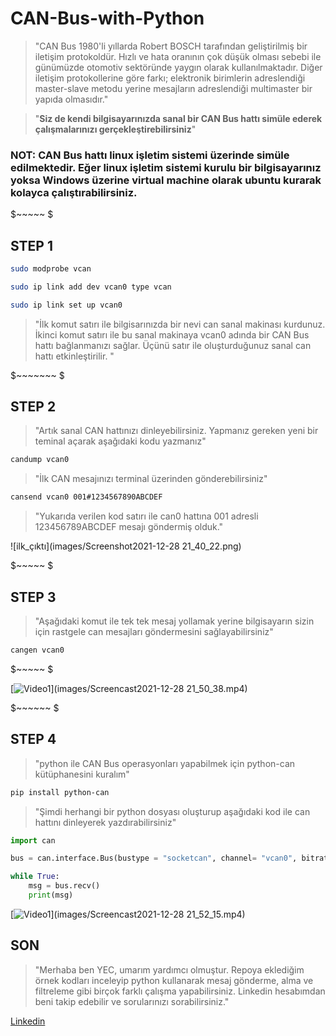 # **CAN-Bus-with-Python**


>"CAN Bus 1980'li yıllarda Robert BOSCH tarafından geliştirilmiş bir iletişim protokoldür. Hızlı ve hata oranının çok düşük olması sebebi ile günümüzde otomotiv sektöründe yaygın olarak kullanılmaktadır. 
Diğer iletişim protokollerine göre farkı; elektronik birimlerin adreslendiği master-slave metodu yerine mesajların adreslendiği multimaster bir yapıda olmasıdır."


>"**Siz de kendi bilgisayarınızda sanal bir CAN Bus hattı simüle ederek çalışmalarınızı gerçekleştirebilirsiniz**"


### NOT: CAN Bus hattı linux işletim sistemi üzerinde simüle edilmektedir. Eğer linux işletim sistemi kurulu bir bilgisayarınız yoksa Windows üzerine virtual machine olarak ubuntu kurarak kolayca çalıştırabilirsiniz.

$~~~~~
$




## STEP 1


```bash
sudo modprobe vcan
```
```bash
sudo ip link add dev vcan0 type vcan
```
```bash
sudo ip link set up vcan0 
```

>"İlk komut satırı ile bilgisarınızda bir nevi can sanal makinası kurdunuz. İkinci komut satırı ile bu sanal makinaya vcan0 adında bir CAN Bus hattı bağlanmanızı sağlar. Üçünü satır ile oluşturduğunuz sanal can hattı etkinleştirilir.  "

$~~~~~~~
$

## **STEP 2**

>"Artık sanal CAN hattınızı dinleyebilirsiniz. Yapmanız gereken yeni bir teminal açarak aşağıdaki kodu yazmanız"

```bash
candump vcan0
```

>"İlk CAN mesajınızı terminal üzerinden gönderebilirsiniz"

```bash
cansend vcan0 001#1234567890ABCDEF
```

>"Yukarıda verilen kod satırı ile can0 hattına 001 adresli 123456789ABCDEF mesajı göndermiş olduk."

![ilk_çıktı](images/Screenshot2021-12-28 21_40_22.png)

$~~~~~
$

## STEP 3 

>"Aşağıdaki komut ile tek tek mesaj yollamak yerine bilgisayarın sizin için rastgele can mesajları göndermesini sağlayabilirsiniz"

```bash
cangen vcan0
```

$~~~~~
$

[![Video1]()](images/Screencast2021-12-28 21_50_38.mp4)

$~~~~~~
$

## STEP 4 

>"python ile CAN Bus operasyonları yapabilmek için python-can kütüphanesini kuralım"
```bash
pip install python-can
```


>"Şimdi herhangi bir python dosyası oluşturup aşağıdaki kod ile can hattını dinleyerek yazdırabilirsiniz"

```python
import can 

bus = can.interface.Bus(bustype = "socketcan", channel= "vcan0", bitrate = 250000)

while True:
    msg = bus.recv()
    print(msg)
```


[![Video1]()](images/Screencast2021-12-28 21_52_15.mp4)





## SON

>"Merhaba ben YEC, umarım yardımcı olmuştur. Repoya eklediğim örnek kodları inceleyip python kullanarak mesaj gönderme, alma ve filtreleme gibi birçok farklı çalışma yapabilirsiniz. Linkedin hesabımdan beni takip edebilir ve sorularınızı sorabilirsiniz."

[Linkedin](https://www.linkedin.com/in/yunus-emre-co%C5%9Fkun-84a330202/)













